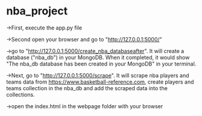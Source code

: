 # nba_project

->First, execute the app.py file

->Second open your browser and go to "http://127.0.0.1:5000/"

->go to "http://127.0.0.1:5000/create_nba_databaseafter". It will create a database ("nba_db") in your MongoDB. When it completed, it would show "The nba_db database has been created in your MongoDB" in your terminal.

->Next, go to "http://127.0.0.1:5000/scrape". It will scrape nba players and teams data from https://www.basketball-reference.com, create players and teams collection in the nba_db and add the scraped data into the collections.

->open the index.html in the webpage folder with your browser


